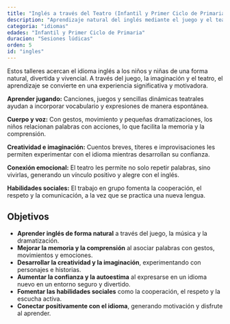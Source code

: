 ```yaml
---
title: "Inglés a través del Teatro (Infantil y Primer Ciclo de Primaria)"
description: "Aprendizaje natural del inglés mediante el juego y el teatro"
categoria: "idiomas"
edades: "Infantil y Primer Ciclo de Primaria"
duracion: "Sesiones lúdicas"
orden: 5
id: "ingles"
---
```


Estos talleres acercan el idioma inglés a los niños y niñas de una forma natural, divertida y vivencial. A través del juego, la imaginación y el teatro, el aprendizaje se convierte en una experiencia significativa y motivadora.

**Aprender jugando:** Canciones, juegos y sencillas dinámicas teatrales ayudan a incorporar vocabulario y expresiones de manera espontánea.

**Cuerpo y voz:** Con gestos, movimiento y pequeñas dramatizaciones, los niños relacionan palabras con acciones, lo que facilita la memoria y la comprensión.

**Creatividad e imaginación:** Cuentos breves, títeres e improvisaciones les permiten experimentar con el idioma mientras desarrollan su confianza.

**Conexión emocional:** El teatro les permite no solo repetir palabras, sino vivirlas, generando un vínculo positivo y alegre con el inglés.

**Habilidades sociales:** El trabajo en grupo fomenta la cooperación, el respeto y la comunicación, a la vez que se practica una nueva lengua.

## Objetivos

- **Aprender inglés de forma natural** a través del juego, la música y la dramatización.
- **Mejorar la memoria y la comprensión** al asociar palabras con gestos, movimientos y emociones.
- **Desarrollar la creatividad y la imaginación**, experimentando con personajes e historias.
- **Aumentar la confianza y la autoestima** al expresarse en un idioma nuevo en un entorno seguro y divertido.
- **Fomentar las habilidades sociales** como la cooperación, el respeto y la escucha activa.
- **Conectar positivamente con el idioma**, generando motivación y disfrute al aprender.
